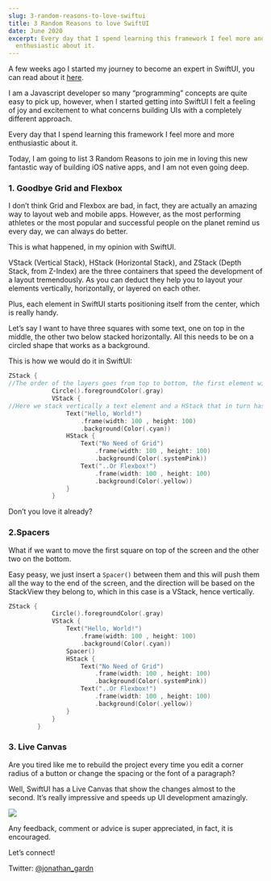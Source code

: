 ```yaml
---
slug: 3-random-reasons-to-love-swiftui
title: 3 Random Reasons to love SwiftUI
date: June 2020
excerpt: Every day that I spend learning this framework I feel more and more
  enthusiastic about it.
---
```


A few weeks ago I started my journey to become an expert in SwiftUI, you can read about it [here](https://medium.com/dev-genius/my-100-days-of-swiftui-begin-here-ed5b24b51c60).

I am a Javascript developer so many “programming” concepts are quite easy to pick up, however, when I started getting into SwiftUI I felt a feeling of joy and excitement to what concerns building UIs with a completely different approach.

Every day that I spend learning this framework I feel more and more enthusiastic about it.

Today, I am going to list 3 Random Reasons to join me in loving this new fantastic way of building iOS native apps, and I am not even going deep. 

### 1. Goodbye Grid and Flexbox

I don’t think Grid and Flexbox are bad, in fact, they are actually an amazing way to layout web and mobile apps. However, as the most performing athletes or the most popular and successful people on the planet remind us every day, we can always do better.

This is what happened, in my opinion with SwiftUI.

VStack (Vertical Stack), HStack (Horizontal Stack), and ZStack (Depth Stack, from Z-Index) are the three containers that speed the development of a layout tremendously. As you can deduct they help you to layout your elements vertically, horizontally, or layered on each other.

Plus, each element in SwiftUI starts positioning itself from the center, which is really handy.

Let’s say I want to have three squares with some text, one on top in the middle, the other two below stacked horizontally. All this needs to be on a circled shape that works as a background.

This is how we would do it in SwiftUI:

```swift
ZStack {
//The order of the layers goes from top to bottom, the first element will be in the back and accordingly all the following on top of each other.
            Circle().foregroundColor(.gray)
            VStack {
//Here we stack vertically a text element and a HStack that in turn has two text elements but this time they will layout horizontally
                Text("Hello, World!")
                    .frame(width: 100 , height: 100)
                    .background(Color(.cyan))
                HStack {
                    Text("No Need of Grid")
                        .frame(width: 100 , height: 100)
                        .background(Color(.systemPink))
                    Text("..Or Flexbox!")
                        .frame(width: 100 , height: 100)
                        .background(Color(.yellow))
                }
            }

```

Don’t you love it already?

### 2.Spacers

What if we want to move the first square on top of the screen and the other two on the bottom.

Easy peasy, we just insert a `Spacer()` between them and this will push them all the way to the end of the screen, and the direction will be based on the StackView they belong to, which in this case is a VStack, hence vertically.

```swift
ZStack {
            Circle().foregroundColor(.gray)
            VStack {
                Text("Hello, World!")
                    .frame(width: 100 , height: 100)
                    .background(Color(.cyan))
                Spacer()
                HStack {
                    Text("No Need of Grid")
                        .frame(width: 100 , height: 100)
                        .background(Color(.systemPink))
                    Text("..Or Flexbox!")
                        .frame(width: 100 , height: 100)
                        .background(Color(.yellow))
                }
            }
        }
```

### 3. Live Canvas

Are you tired like me to rebuild the project every time you edit a corner radius of a button or change the spacing or the font of a paragraph?

Well, SwiftUI has a Live Canvas that show the changes almost to the second. It’s really impressive and speeds up UI development amazingly.

![](https://miro.medium.com/max/1200/1*H0fFjV-A6jv1nh0y-gBlJQ.gif)

Any feedback, comment or advice is super appreciated, in fact, it is encouraged.

Let’s connect!

Twitter: [@jonathan_gardn](https://twitter.com/jonathan_gardn)
